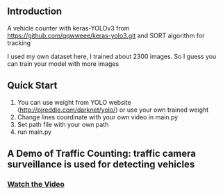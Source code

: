 ## Introduction
A vehicle counter with keras-YOLOv3 from https://github.com/qqwweee/keras-yolo3.git and SORT algorithm for tracking

I used my own dataset here, I trained about 2300 images. So I guess you can train your model with more images

## Quick Start
1. You can use weight from YOLO website (http://pjreddie.com/darknet/yolo/) or use your own trained weight
2. Change lines coordinate with your own video in main.py
3. Set path file with your own path
3. run main.py 

## A Demo of Traffic Counting: traffic camera surveillance is used for detecting vehicles
### [Watch the Video](https://youtu.be/FBYR8Fy4GNo)
